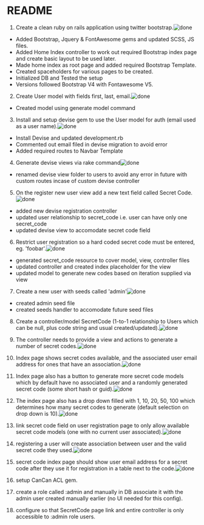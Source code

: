 # README
1. Create a clean ruby on rails application using twitter bootstrap.![done](https://raw.githubusercontent.com/google/material-design-icons/224895a86501195e7a7ff3dde18e39f00b8e3d5a/action/ios/ic_done.imageset/ic_done.png)
  * Added Bootstrap, Jquery & FontAwesome gems and updated SCSS, JS files.
  * Added Home Index controller to work out required Bootstrap index page and create basic layout to be used later.
  * Made home index as root page and added required Bootstrap Template.
  * Created spaceholders for various pages to be created.
  * Initialized DB and Tested the setup
  * Versions followed Bootstrap V4 with Fontawesome V5.


2. Create User model with fields first, last, email.![done](https://raw.githubusercontent.com/google/material-design-icons/224895a86501195e7a7ff3dde18e39f00b8e3d5a/action/ios/ic_done.imageset/ic_done.png)
  * Created model using generate model command

3. Install and setup devise gem to use the User model for auth (email used as a user name).![done](https://raw.githubusercontent.com/google/material-design-icons/224895a86501195e7a7ff3dde18e39f00b8e3d5a/action/ios/ic_done.imageset/ic_done.png)
  * Install Devise and updated development.rb
  * Commented out email filed in devise migration to avoid error
  * Added required routes to Navbar Template

4. Generate devise views via rake command![done](https://raw.githubusercontent.com/google/material-design-icons/224895a86501195e7a7ff3dde18e39f00b8e3d5a/action/ios/ic_done.imageset/ic_done.png)
  * renamed devise view folder to users to avoid any error in future with custom routes incase of custom devise controller

5. On the register new user view add a new text field called Secret Code.![done](https://raw.githubusercontent.com/google/material-design-icons/224895a86501195e7a7ff3dde18e39f00b8e3d5a/action/ios/ic_done.imageset/ic_done.png)
  * added new devise registration controller
  * updated user relationship to secret_code i.e. user can have only one secret_code
  * updated devise view to accomodate secret code field

6. Restrict user registration so a hard coded secret code must be entered, eg. 'foobar'.![done](https://raw.githubusercontent.com/google/material-design-icons/224895a86501195e7a7ff3dde18e39f00b8e3d5a/action/ios/ic_done.imageset/ic_done.png)
  * generated secret_code resource to cover model, view, controller files
  * updated controller and created index placeholder for the view
  * updated model to generate new codes based on iteration supplied via view

7. Create a new user with seeds called 'admin'![done](https://raw.githubusercontent.com/google/material-design-icons/224895a86501195e7a7ff3dde18e39f00b8e3d5a/action/ios/ic_done.imageset/ic_done.png)
  * created admin seed file
  * created seeds handler to accomodate future seed files

8. Create a controller/model SecretCode (1-to-1 relationship to Users which can be null, plus code string and usual created/updated).![done](https://raw.githubusercontent.com/google/material-design-icons/224895a86501195e7a7ff3dde18e39f00b8e3d5a/action/ios/ic_done.imageset/ic_done.png)

9. The controller needs to provide a view and actions to generate a number of secret codes.![done](https://raw.githubusercontent.com/google/material-design-icons/224895a86501195e7a7ff3dde18e39f00b8e3d5a/action/ios/ic_done.imageset/ic_done.png)

10. Index page shows secret codes available, and the associated user email address for ones that have an association.![done](https://raw.githubusercontent.com/google/material-design-icons/224895a86501195e7a7ff3dde18e39f00b8e3d5a/action/ios/ic_done.imageset/ic_done.png)

11. Index page also has a button to generate more secret code models which by default have no associated user and a randomly generated secret code (some short hash or guid).![done](https://raw.githubusercontent.com/google/material-design-icons/224895a86501195e7a7ff3dde18e39f00b8e3d5a/action/ios/ic_done.imageset/ic_done.png)

12. The index page also has a drop down filled with 1, 10, 20, 50, 100 which determines how many secret codes to generate (default selection on drop down is 10).![done](https://raw.githubusercontent.com/google/material-design-icons/224895a86501195e7a7ff3dde18e39f00b8e3d5a/action/ios/ic_done.imageset/ic_done.png)

13. link secret code field on user registration page to only allow available secret code models (one with no current user associated).![done](https://raw.githubusercontent.com/google/material-design-icons/224895a86501195e7a7ff3dde18e39f00b8e3d5a/action/ios/ic_done.imageset/ic_done.png)

14. registering a user will create association between user and the valid secret code they used.![done](https://raw.githubusercontent.com/google/material-design-icons/224895a86501195e7a7ff3dde18e39f00b8e3d5a/action/ios/ic_done.imageset/ic_done.png)

15. secret code index page should show user email address for a secret code after they use it for registration in a table next to the code.![done](https://raw.githubusercontent.com/google/material-design-icons/224895a86501195e7a7ff3dde18e39f00b8e3d5a/action/ios/ic_done.imageset/ic_done.png)

16. setup CanCan ACL gem.
17. create a role called :admin and manually in DB associate it with the admin user created manually earlier (no UI needed for this config).
18. configure so that SecretCode page link and entire controller is only accessible to :admin role users.
